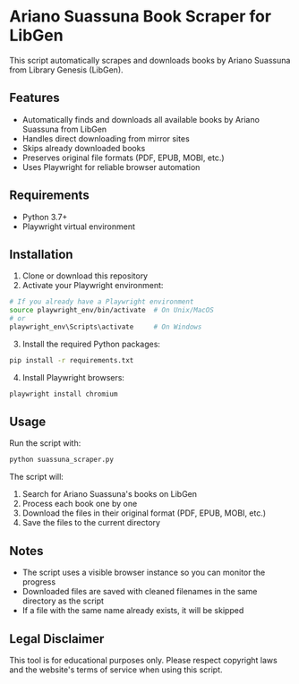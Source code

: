 # Ariano Suassuna Book Scraper for LibGen

This script automatically scrapes and downloads books by Ariano Suassuna from Library Genesis (LibGen).

## Features

- Automatically finds and downloads all available books by Ariano Suassuna from LibGen
- Handles direct downloading from mirror sites
- Skips already downloaded books
- Preserves original file formats (PDF, EPUB, MOBI, etc.)
- Uses Playwright for reliable browser automation

## Requirements

- Python 3.7+
- Playwright virtual environment

## Installation

1. Clone or download this repository
2. Activate your Playwright environment:

```bash
# If you already have a Playwright environment
source playwright_env/bin/activate  # On Unix/MacOS
# or
playwright_env\Scripts\activate     # On Windows
```

3. Install the required Python packages:

```bash
pip install -r requirements.txt
```

4. Install Playwright browsers:

```bash
playwright install chromium
```

## Usage

Run the script with:

```bash
python suassuna_scraper.py
```

The script will:
1. Search for Ariano Suassuna's books on LibGen
2. Process each book one by one
3. Download the files in their original format (PDF, EPUB, MOBI, etc.)
4. Save the files to the current directory

## Notes

- The script uses a visible browser instance so you can monitor the progress
- Downloaded files are saved with cleaned filenames in the same directory as the script
- If a file with the same name already exists, it will be skipped

## Legal Disclaimer

This tool is for educational purposes only. Please respect copyright laws and the website's terms of service when using this script. 